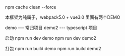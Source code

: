 npm cache clean --force

本框架为纯属于，webpack5.0 + vue3.0 
里面有两个DEMO

demo --- 常归项目
demo2 --- typescript 项目

启动 npm run dev demo 
    npm run dev demo2

打包 npm run build demo
     npm run build demo2
